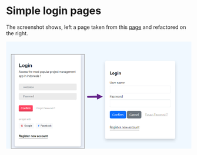 # Simple login pages

The screenshot shows, left a page taken from this [page](https://codepen.io/lotusorb/pen/NQrvPw) and refactored on the right.

![Screenshot](assets/screenshot.png)